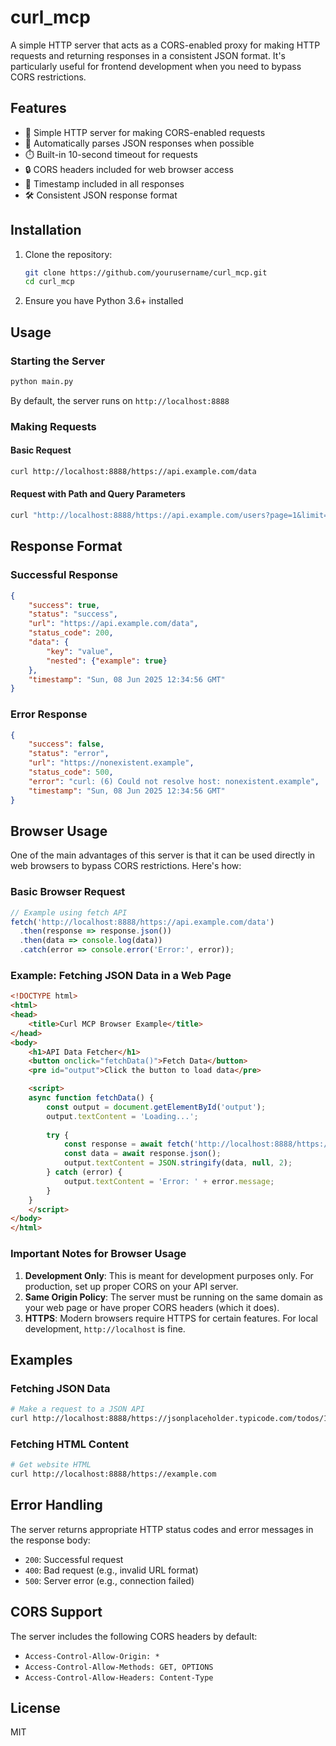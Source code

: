 # curl_mcp

A simple HTTP server that acts as a CORS-enabled proxy for making HTTP requests and returning responses in a consistent JSON format. It's particularly useful for frontend development when you need to bypass CORS restrictions.

## Features

- 🚀 Simple HTTP server for making CORS-enabled requests
- 🔄 Automatically parses JSON responses when possible
- ⏱️ Built-in 10-second timeout for requests
- 🔒 CORS headers included for web browser access
- 📅 Timestamp included in all responses
- 🛠️ Consistent JSON response format

## Installation

1. Clone the repository:
   ```bash
   git clone https://github.com/yourusername/curl_mcp.git
   cd curl_mcp
   ```

2. Ensure you have Python 3.6+ installed

## Usage

### Starting the Server

```bash
python main.py
```

By default, the server runs on `http://localhost:8888`

### Making Requests

#### Basic Request

```bash
curl http://localhost:8888/https://api.example.com/data
```

#### Request with Path and Query Parameters

```bash
curl "http://localhost:8888/https://api.example.com/users?page=1&limit=10"
```

## Response Format

### Successful Response

```json
{
    "success": true,
    "status": "success",
    "url": "https://api.example.com/data",
    "status_code": 200,
    "data": {
        "key": "value",
        "nested": {"example": true}
    },
    "timestamp": "Sun, 08 Jun 2025 12:34:56 GMT"
}
```

### Error Response

```json
{
    "success": false,
    "status": "error",
    "url": "https://nonexistent.example",
    "status_code": 500,
    "error": "curl: (6) Could not resolve host: nonexistent.example",
    "timestamp": "Sun, 08 Jun 2025 12:34:56 GMT"
}
```

## Browser Usage

One of the main advantages of this server is that it can be used directly in web browsers to bypass CORS restrictions. Here's how:

### Basic Browser Request

```javascript
// Example using fetch API
fetch('http://localhost:8888/https://api.example.com/data')
  .then(response => response.json())
  .then(data => console.log(data))
  .catch(error => console.error('Error:', error));
```

### Example: Fetching JSON Data in a Web Page

```html
<!DOCTYPE html>
<html>
<head>
    <title>Curl MCP Browser Example</title>
</head>
<body>
    <h1>API Data Fetcher</h1>
    <button onclick="fetchData()">Fetch Data</button>
    <pre id="output">Click the button to load data</pre>

    <script>
    async function fetchData() {
        const output = document.getElementById('output');
        output.textContent = 'Loading...';
        
        try {
            const response = await fetch('http://localhost:8888/https://jsonplaceholder.typicode.com/todos/1');
            const data = await response.json();
            output.textContent = JSON.stringify(data, null, 2);
        } catch (error) {
            output.textContent = 'Error: ' + error.message;
        }
    }
    </script>
</body>
</html>
```

### Important Notes for Browser Usage

1. **Development Only**: This is meant for development purposes only. For production, set up proper CORS on your API server.
2. **Same Origin Policy**: The server must be running on the same domain as your web page or have proper CORS headers (which it does).
3. **HTTPS**: Modern browsers require HTTPS for certain features. For local development, `http://localhost` is fine.

## Examples

### Fetching JSON Data

```bash
# Make a request to a JSON API
curl http://localhost:8888/https://jsonplaceholder.typicode.com/todos/1
```

### Fetching HTML Content

```bash
# Get website HTML
curl http://localhost:8888/https://example.com
```

## Error Handling

The server returns appropriate HTTP status codes and error messages in the response body:

- `200`: Successful request
- `400`: Bad request (e.g., invalid URL format)
- `500`: Server error (e.g., connection failed)

## CORS Support

The server includes the following CORS headers by default:
- `Access-Control-Allow-Origin: *`
- `Access-Control-Allow-Methods: GET, OPTIONS`
- `Access-Control-Allow-Headers: Content-Type`

## License

MIT
